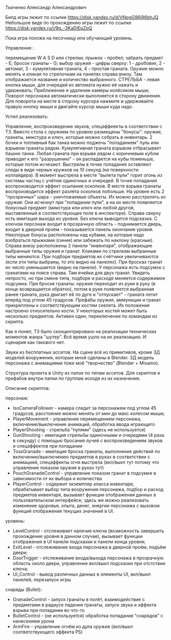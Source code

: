 Ткаченко Александр Александрович

Билд игры лежит по ссылке https://disk.yandex.ru/d/VNpgG96j96bhJQ Небольшое виде по прохождению игры лежит по ссылке https://disk.yandex.ru/i/9q_-3KaDIEpZpQ

Пока игра похожа на песочницу или обучающий уровень.

Управление :

перемещение W A S D или стрелки; 
прыжок - пробел; 
забрать предмет - E; 
бросок гранаты - G; 
выбор оружия - цифры сверху:
1 - дробовик, 2 - автомат,
3 - кумулятивная граната, 4 - простая граната.
Оружие можно менять и кликая по стрелочкам на панелях справа внизу. Там отображается название и количество выбранного.
СТРЕЛЬБА - левая кнопка мыши, для очередей из автомата нужно её нажать и удерживать; 
Приближение и удаление камеры колёсиком мыши; 
Поворот персонажа автоматически выполняется в сторону движения. Для поворота на месте в сторону курсора нажмите и удерживайте правую кнопку мыши и двигайте курсор мыши куда надо.


Успел реализовать:

Управление, воспроизведение звуков, спецэффеекты в соответствии с ТЗ. Вместо стола с оружием по уровню размещены "бонусы": оружие, гранаты, микстура и ключ, которые можно собрать в инвентарь. 2 бочки и топливный бак танка можно поджечь "попаданием" пуль или взрывом гранаты рядом. Кумулятивная граната взрывом отбрасывает башню танка. Любая граната при взрыве рядом с коричневым кубом приводит к его "разрушению" - он распадается на кубы поменьше, которые потом исчезают. Выстрелы в точке попадания оставляют следы в виде черных кружков на 10 секунд (на поверхности коллайдера). В момент выстрела в месте "вылета пули" горит огонь из системы частиц с учётом одиночных и очередей. В точке попадания воспроизводится эффект осыпания осколков. В месте взрыва гранаты воспроизводится эффект разлёта осколков побольше. На уровне есть 2 "прозрачных" шара - уничтожаемые объекты. Их можно расстрелять из оружия. Они исчезнут при "попадании пули", а на их месте появляется бонусный предмет (микстура или ключ или любой другой, выставленный в соответствующее поле в инспекторе). Справа сверху есть имитация выхода из уровня. Без ключа выводится подсказка. С ключом персонаж входит в прозрачную область - поднимается дверь, входит в дверной проём - показывается панель окончания уровня. Некоторые бонусы расположены над кубами, на которые надо взобраться прыжками (синие) или забежать по наклону (красные). Справа внизу расположены 2 панели "инвентаря", отображающие выбранные типы оружия и гранат. Кликами по стрелкам выбранные типы меняются. При подборе предметов их счётчики увеличиваются (если эти типы выбраны, то это видно на панелях). При бросках гранат их число уменьшается (видно на панели). У персонажа есть подсумок с гранатами на поясе справа. Там ячейки для двух гранат. Увидеть непросто, но при смене типа, подборе и расходе меняется содержимое подсумка. При броске гранаты: оружие переходит из руки в руку (в конце возвращается обратно), потом в руке появляется выбранная ранее граната, рука двигает её по дуге и "отпускает" - граната летит вперёд под углом 45 градусов. Префабы оружия, аммуниции и гранат прикреплены к соответствующим костям скелета. Их положение настроено относительно кости. У некоторых костей может быть несколько предметов. Активен один, переключение по командам из скрипта. 

Как я понял, ТЗ было сконцентрировано на реализации технических моментов жанра "шутер". Всё время ушло на их реализацию. И сценария как такового нет.

Звуки из бесплатных ассетов. На сцене всё из примитивов, кроме 3Д моделей вооружения, которые мной сделаны в Blender. ЗД модель персонажа с анимациями тоже моё "творчество" (Blender + Mixamo).

Структура проекта в Unity из папок по типам ассетов. Для скриптов и префабов внутри папки по группам исходя из их назначения.

Описание скриптов:

персонаж:
-  IsoCameraFollower - камера следит за персонажем под углом 45 градусов, расстояние можно менять от мин до макс колесом мыши;
-  PlayerMovement - управление перемещением персонажа, включение/выключение анимаций, обработка ввода играющего
-  PlayerShooting - стрельба "пулями" (здесь не используется)
-  GunShooting - имитация стрельбы одиночными и очередями (4 раза в секунду) с помощью бросания лучей с воспроизведением звуков и спецэффектов при попадании
-  TossGranade - имитация броска гранаты, выполнение действий по включению/выключению предметов в руках в соответствии с анимацией, спецэффекты огня выстрела (вкл/выкл тут потому что управление показом оружия в руках тут)
-  PouchGranadeControl - управление показом гранат в подсумке в зависимости от их выбора и количества
-  PlayerControl - содержит экземпляр класса инвентаря, обрабатывает выбор типа вооружения персонажа, подбор и расход предметов инвентаря, вызывает функции отображения данных в пользовательском интерфейсе; здесь же можно реализовать изменение здоровья, опыта, денег, энергии персонажа с вызовом функций отображения текущих значений в UI. 

уровень:
-  LevelControl - отслеживает наличие ключа (возможность завершить прохождение уровня в данном случае), вызывает функции отображения в UI панели подсказки и панели конца уровня;
-  ExitLevel - отслеживание входа персонажа в дверной проём, подъём двери;
-  DoorTrigger - отслеживание входа/выхода персонажа в прозрачную область около двери, управление вкл/выкл подсказки при отстствии ключа;
-  UI_Control - вывод различных данных в элементы UI, вкл/выкл панелей, перезапуск игры

снаряды (Bullet):
-  GranadeControl - запуск гранаты в полёт, взаимодействие с предметами в радиусе падения гранаты, запуск звука и эффекта взрыва при попадании во что-то
-  BulletControl - (не используется) обработка попадания "снарядов" с нанесением урона
-  ArmFire - управление огнём из дула оружия (вкл/выкл соответствующего эффекта PS)
